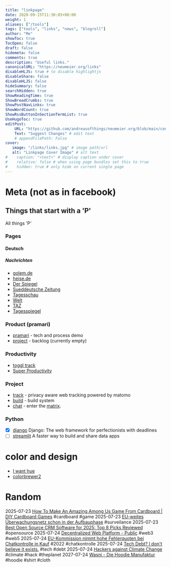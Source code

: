 ```yaml
---
title: "linkpage"
date: 2020-09-15T11:30:03+00:00
weight: 1
aliases: ["/tools"]
tags: ["tools", "links", "news", "blogroll"]
author: "Me"
showToc: true
TocOpen: false
draft: false
hidemeta: false
comments: true
description: "Useful links."
canonicalURL: "https://neumeier.org/links"
disableHLJS: true # to disable highlightjs
disableShare: false
disableHLJS: false
hideSummary: false
searchHidden: true
ShowReadingTime: true
ShowBreadCrumbs: true
ShowPostNavLinks: true
ShowWordCount: true
ShowRssButtonInSectionTermList: true
UseHugoToc: true
editPost:
    URL: "https://github.com/andreasofthings/neumeier.org/blob/main/content/"
    Text: "Suggest Changes" # edit text
    # appendFilePath: False
cover:
   image: "/links/links.jpg" # image path/url
   alt: "Linkpage Cover Image" # alt text
#    caption: "<text>" # display caption under cover
#    relative: false # when using page bundles set this to true
#    hidden: true # only hide on current single page
---
```


# Meta (not as in facebook)


## Things that start with a 'P'

All things 'P'

### Pages

<div class="custom-row">
      <div class="custom-column">

#### Deutsch

##### Nachrichten

 - [golem.de](https://www.golem.de)
 - [heise.de](https://www.heise.de)
 - [Der Spiegel](https://www.spiegel.de)
 - [Sueddeutsche Zeitung](https://www.sueddeutsche.de)
 - [Tagesschau](https://www.tagesschau.de)
 - [Welt](https://www.welt.de)
 - [TAZ](https://www.taz.de)
 - [Tagesspiegel](https://www.tagesspiegel.de)


### Product (pramari)

 - [pramari](https://pramari.de) - tech and process demo
 - [project]() - backlog (currently empty)

### Productivity

 - [toggl track](http://track.toggl.com)
 - [Super Productivity](https://super-productivity.com)


### Project

 - [track](https://track.pramari.de) - privacy aware web tracking powered by matomo
 - [build](https://build.pramari.de) - build system
 - [chat](https://chat.pramari.de) - enter the [matrix](https://matrix.org).

### Python

 - [x] [django](https://www.djangoproject.com) Django: The web framework for perfectionists with deadlines
 - [ ] [streamlit](https://streamlit.io/) A faster way to build and share data apps
 </div> <!-- custom-column -->
 <div class="custom-column">
 </div> <!-- custom-column -->
</div> <!-- custom-row  -->

# color and design

 - [I want hue](https://medialab.github.io/iwanthue/)
 - [colorbrewer2](https://colorbrewer2.org/)


# Random

 2025-07-23 [How To Make An Amazing Among Us Game From Cardboard | DIY Cardboard Games](https://youtu.be/CX_4r8rAwos) #cardboard #game
 2025-07-23 [EU-weites Überwachungsnetz schon in der Aufbauphase](https://fm4.orf.at/stories/3024478/) #surveilance
 2025-07-23 [Best Open Source CRM Software for 2025: Top 8 Picks Reviewed](https://crm.org/crmland/open-source-crm) #opensource
 2025-07-24 [Decentralized Web Platform - Public](https://docs.google.com/presentation/d/1SaHGyY9TjPg4a0VNLCsfchoVG1yU3ffTDsPRcU99H1E/edit?slide=id.g11d24dbeb84_0_0#slide=id.g11d24dbeb84_0_0) #web3 #web5
 2025-07-24 [EU-Kommission nimmt hohe Fehlerquoten bei Chatkontrolle in Kauf](https://netzpolitik.org/2022/geleakter-bericht-eu-kommission-nimmt-hohe-fehlerquoten-bei-chatkontrolle-in-kauf/) #2022 #chatkontrolle
 2025-07-24 [Tech Debt? I don't believe it exists.](https://dadrian.io/blog/posts/tech-debt/) #tech #debt
 2025-07-24 [Hackers against Climate Change](https://hacc.earth) #climate #hack #theplanet
 2027-07-24 [Wasni - Die Hoodie Manufaktur](https://www.wasni.de) #hoodie #shirt #cloth
